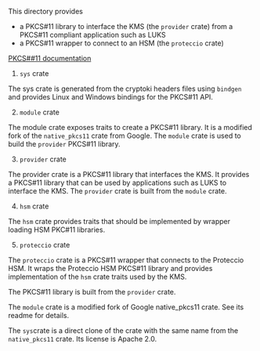 This directory provides

- a PKCS#11 library to interface the KMS (the `provider` crate) from a PKCS#11 compliant application such as LUKS
- a PKCS#11 wrapper to connect to an HSM (the `proteccio` crate)

[PKCS##11 documentation](https://www.cryptsoft.com/pkcs11doc/STANDARD/pkcs-11.pdf)

1. `sys` crate

The sys crate is generated from the cryptoki headers files using `bindgen` and provides Linux and Windows bindings for
the
PKCS#11 API.

2. `module` crate

The module crate exposes traits to create a PKCS#11 library. It is a modified fork of
the `native_pkcs11` crate from Google. The `module` crate is used to build the `provider` PKCS#11 library.

3. `provider` crate

The provider crate is a PKCS#11 library that interfaces the KMS. It provides a PKCS#11 library that can be used by
applications such as LUKS to interface the KMS. The `provider` crate is built from the `module` crate.

4. `hsm` crate

The `hsm` crate provides traits that should be implemented by wrapper loading HSM PKC#11 libraries.

5. `proteccio` crate

The `proteccio` crate is a PKCS#11 wrapper that connects to the Proteccio HSM. It wraps the Proteccio HSM PKCS#11
library and provides implementation of the `hsm` crate traits used by the KMS.

The PKCS#11 library is built from the `provider` crate.

The `module` crate is a modified fork of Google native_pkcs11 crate. See its readme for details.

The `sys`crate is a direct clone of the crate with the same name from the `native_pkcs11` crate. Its license is Apache
2.0.
